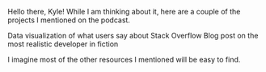 Hello there, Kyle! While I am thinking about it, here are a couple of the projects I mentioned on the podcast.

Data visualization of what users say about Stack Overflow
Blog post on the most realistic developer in fiction

I imagine most of the other resources I mentioned will be easy to find.

